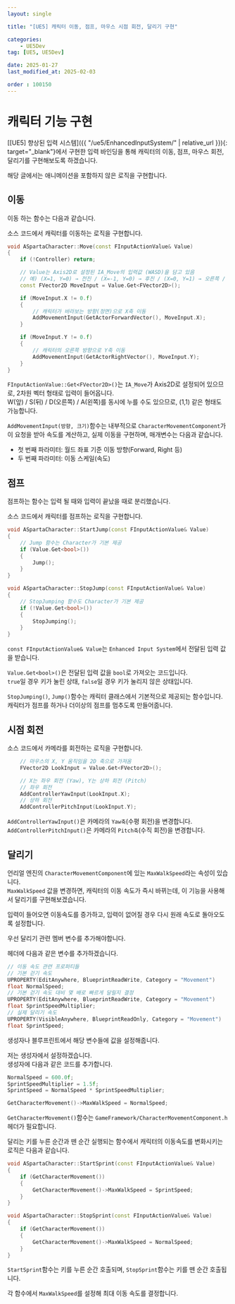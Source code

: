 ```yaml
---
layout: single

title: "[UE5] 캐릭터 이동, 점프, 마우스 시점 회전, 달리기 구현"

categories:
    - UE5Dev
tag: [UE5, UE5Dev]

date: 2025-01-27
last_modified_at: 2025-02-03

order : 100150
---
```


# 캐릭터 기능 구현

[[UE5] 향상된 입력 시스템]({{ "/ue5/EnhancedInputSystem/" | relative_url }}){: target="_blank"}에서 구현한 입력 바인딩을 통해 캐릭터의 이동, 점프, 마우스 회전, 달리기를 구현해보도록 하겠습니다.

해당 글에서는 애니메이션을 포함하지 않은 로직을 구현합니다.

## 이동

이동 하는 함수는 다음과 같습니다.

소스 코드에서 캐릭터를 이동하는 로직을 구현합니다.

```cpp
void ASpartaCharacter::Move(const FInputActionValue& Value)
{
    if (!Controller) return;

    // Value는 Axis2D로 설정된 IA_Move의 입력값 (WASD)을 담고 있음
    // 예) (X=1, Y=0) → 전진 / (X=-1, Y=0) → 후진 / (X=0, Y=1) → 오른쪽 / (X=0, Y=-1) → 왼쪽
    const FVector2D MoveInput = Value.Get<FVector2D>();

    if (MoveInput.X != 0.f)
    {
        // 캐릭터가 바라보는 방향(정면)으로 X축 이동
        AddMovementInput(GetActorForwardVector(), MoveInput.X);
    }

    if (MoveInput.Y != 0.f)
    {
        // 캐릭터의 오른쪽 방향으로 Y축 이동
        AddMovementInput(GetActorRightVector(), MoveInput.Y);
    }
}
```

`FInputActionValue::Get<FVector2D>()`는 `IA_Move`가 Axis2D로 설정되어 있으므로, 2차원 벡터 형태로 입력이 들어옵니다.  
W(앞) / S(뒤) / D(오른쪽) / A(왼쪽)를 동시에 누를 수도 있으므로, (1,1) 같은 형태도 가능합니다.

`AddMovementInput(방향, 크기)`함수는 내부적으로 `CharacterMovementComponent`가 이 요청을 받아 속도를 계산하고, 실제 이동을 구현하며, 매개변수는 다음과 같습니다.  
- 첫 번째 파라미터: 월드 좌표 기준 이동 방향(Forward, Right 등)
- 두 번째 파라미터: 이동 스케일(속도)

## 점프

점프하는 함수는 입력 될 때와 입력이 끝났을 때로 분리했습니다.

소스 코드에서 캐릭터를 점프하는 로직을 구현합니다.

```cpp
void ASpartaCharacter::StartJump(const FInputActionValue& Value)
{
    // Jump 함수는 Character가 기본 제공
    if (Value.Get<bool>())
    {
        Jump();
    }
}

void ASpartaCharacter::StopJump(const FInputActionValue& Value)
{
    // StopJumping 함수도 Character가 기본 제공
    if (!Value.Get<bool>())
    {
        StopJumping();
    }
}
```

`const FInputActionValue& Value`는 `Enhanced Input System`에서 전달된 입력 값을 받습니다.

`Value.Get<bool>()`은 전달된 입력 값을 `bool`로 가져오는 코드입니다.  
`true`일 경우 키가 눌린 상태, `false`일 경우 키가 눌리지 않은 상태입니다.

`StopJumping()`, `Jump()`함수는 캐릭터 클래스에서 기본적으로 제공되는 함수입니다.  
캐릭터가 점프를 하거나 더이상의 점프를 멈추도록 만들어줍니다.

## 시점 회전

소스 코드에서 카메라를 회전하는 로직을 구현합니다.

```cpp
    // 마우스의 X, Y 움직임을 2D 축으로 가져옴
    FVector2D LookInput = Value.Get<FVector2D>();

    // X는 좌우 회전 (Yaw), Y는 상하 회전 (Pitch)
    // 좌우 회전
    AddControllerYawInput(LookInput.X);
    // 상하 회전
    AddControllerPitchInput(LookInput.Y);
```

`AddControllerYawInput()`은 카메라의 `Yaw축`(수평 회전)을 변경합니다.
`AddControllerPitchInput()`은 카메라의 `Pitch축`(수직 회전)을 변경합니다.

## 달리기

언리얼 엔진의 `CharacterMovementComponent`에 있는 `MaxWalkSpeed`라는 속성이 있습니다.  
`MaxWalkSpeed` 값을 변경하면, 캐릭터의 이동 속도가 즉시 바뀌는데, 이 기능을 사용해서 달리기를 구현해보겠습니다.

입력이 들어오면 이동속도를 증가하고, 입력이 없어질 경우 다시 원래 속도로 돌아오도록 설정합니다.

우선 달리기 관련 멤버 변수를 추가해야합니다.

헤더에 다음과 같은 변수를 추가하겠습니다.

```cpp
// 이동 속도 관련 프로퍼티들
// 기본 걷기 속도
UPROPERTY(EditAnywhere, BlueprintReadWrite, Category = "Movement")
float NormalSpeed;
// 기본 걷기 속도 대비 몇 배로 빠르게 달릴지 결정
UPROPERTY(EditAnywhere, BlueprintReadWrite, Category = "Movement")
float SprintSpeedMultiplier;
// 실제 달리기 속도
UPROPERTY(VisibleAnywhere, BlueprintReadOnly, Category = "Movement")
float SprintSpeed;
```

생성자나 블루프린트에서 해당 변수들에 값을 설정해줍니다.

저는 생성자에서 설정하겠습니다.  
생성자에 다음과 같은 코드를 추가합니다.

```cpp
NormalSpeed = 600.0f;
SprintSpeedMultiplier = 1.5f;
SprintSpeed = NormalSpeed * SprintSpeedMultiplier;

GetCharacterMovement()->MaxWalkSpeed = NormalSpeed;
```

`GetCharacterMovement()`함수는 `GameFramework/CharacterMovementComponent.h`헤더가 필요합니다.

달리는 키를 누른 순간과 뗀 순간 실행되는 함수에서 캐릭터의 이동속도를 변화시키는 로직은 다음과 같습니다.

```cpp
void ASpartaCharacter::StartSprint(const FInputActionValue& Value)
{
    if (GetCharacterMovement())
    {
        GetCharacterMovement()->MaxWalkSpeed = SprintSpeed;
    }
}

void ASpartaCharacter::StopSprint(const FInputActionValue& Value)
{
    if (GetCharacterMovement())
    {
        GetCharacterMovement()->MaxWalkSpeed = NormalSpeed;
    }
}
```

`StartSprint`함수는 키를 누른 순간 호출되며, `StopSprint`함수는 키를 뗀 순간 호출됩니다.

각 함수에서 `MaxWalkSpeed`를 설정해 최대 이동 속도를 결정합니다.
